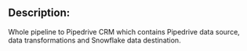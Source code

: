 ## Description:
Whole pipeline to Pipedrive CRM which contains Pipedrive data source, data transformations and Snowflake data destination.
